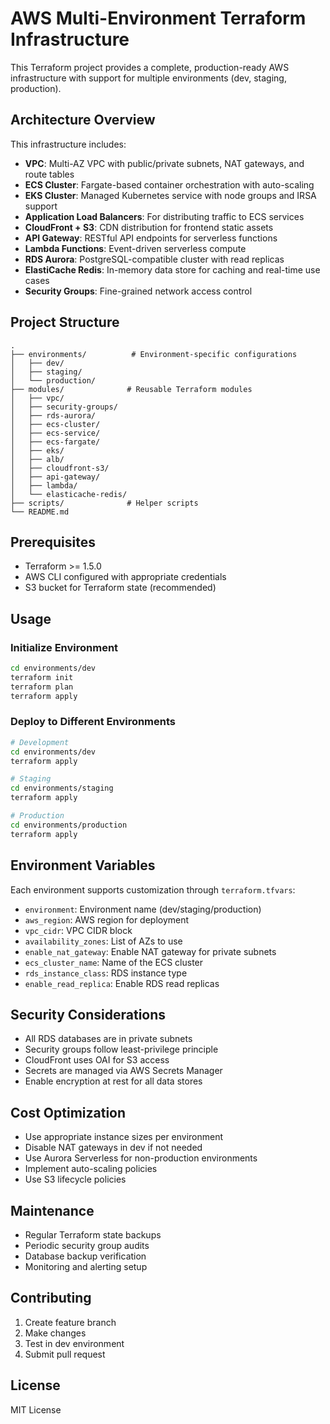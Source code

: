 # AWS Multi-Environment Terraform Infrastructure

This Terraform project provides a complete, production-ready AWS infrastructure with support for multiple environments (dev, staging, production).

## Architecture Overview

This infrastructure includes:

- **VPC**: Multi-AZ VPC with public/private subnets, NAT gateways, and route tables
- **ECS Cluster**: Fargate-based container orchestration with auto-scaling
- **EKS Cluster**: Managed Kubernetes service with node groups and IRSA support
- **Application Load Balancers**: For distributing traffic to ECS services
- **CloudFront + S3**: CDN distribution for frontend static assets
- **API Gateway**: RESTful API endpoints for serverless functions
- **Lambda Functions**: Event-driven serverless compute
- **RDS Aurora**: PostgreSQL-compatible cluster with read replicas
- **ElastiCache Redis**: In-memory data store for caching and real-time use cases
- **Security Groups**: Fine-grained network access control

## Project Structure

```
.
├── environments/          # Environment-specific configurations
│   ├── dev/
│   ├── staging/
│   └── production/
├── modules/              # Reusable Terraform modules
│   ├── vpc/
│   ├── security-groups/
│   ├── rds-aurora/
│   ├── ecs-cluster/
│   ├── ecs-service/
│   ├── ecs-fargate/
│   ├── eks/
│   ├── alb/
│   ├── cloudfront-s3/
│   ├── api-gateway/
│   ├── lambda/
│   └── elasticache-redis/
├── scripts/              # Helper scripts
└── README.md
```

## Prerequisites

- Terraform >= 1.5.0
- AWS CLI configured with appropriate credentials
- S3 bucket for Terraform state (recommended)

## Usage

### Initialize Environment

```bash
cd environments/dev
terraform init
terraform plan
terraform apply
```

### Deploy to Different Environments

```bash
# Development
cd environments/dev
terraform apply

# Staging
cd environments/staging
terraform apply

# Production
cd environments/production
terraform apply
```

## Environment Variables

Each environment supports customization through `terraform.tfvars`:

- `environment`: Environment name (dev/staging/production)
- `aws_region`: AWS region for deployment
- `vpc_cidr`: VPC CIDR block
- `availability_zones`: List of AZs to use
- `enable_nat_gateway`: Enable NAT gateway for private subnets
- `ecs_cluster_name`: Name of the ECS cluster
- `rds_instance_class`: RDS instance type
- `enable_read_replica`: Enable RDS read replicas

## Security Considerations

- All RDS databases are in private subnets
- Security groups follow least-privilege principle
- CloudFront uses OAI for S3 access
- Secrets are managed via AWS Secrets Manager
- Enable encryption at rest for all data stores

## Cost Optimization

- Use appropriate instance sizes per environment
- Disable NAT gateways in dev if not needed
- Use Aurora Serverless for non-production environments
- Implement auto-scaling policies
- Use S3 lifecycle policies

## Maintenance

- Regular Terraform state backups
- Periodic security group audits
- Database backup verification
- Monitoring and alerting setup

## Contributing

1. Create feature branch
2. Make changes
3. Test in dev environment
4. Submit pull request

## License

MIT License
